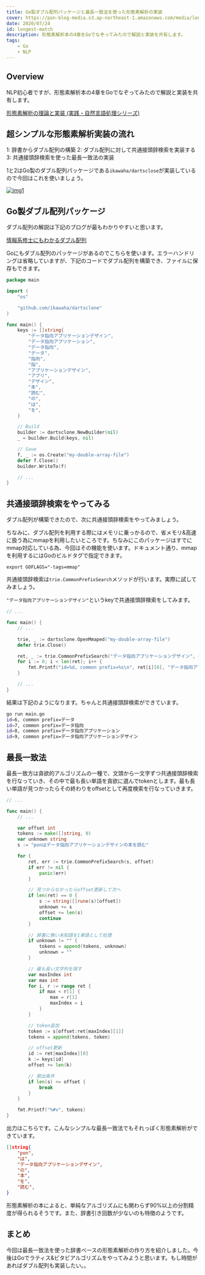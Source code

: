 ```yaml
---
title: Go製ダブル配列パッケージと最長一致法を使った形態素解析の実装
cover: https://pon-blog-media.s3.ap-northeast-1.amazonaws.com/media/longest-match-cover.jpeg
date: 2020/07/24
id: longest-match
description: 形態素解析本の4章をGoでなぞってみたので解説と実装を共有します。
tags:
    - Go
    - NLP
---
```


## Overview

NLP初心者ですが、形態素解析本の4章をGoでなぞってみたので解説と実装を共有します。

[形態素解析の理論と実装 (実践・自然言語処理シリーズ) ](https://www.amazon.co.jp/%E5%BD%A2%E6%85%8B%E7%B4%A0%E8%A7%A3%E6%9E%90%E3%81%AE%E7%90%86%E8%AB%96%E3%81%A8%E5%AE%9F%E8%A3%85-%E5%AE%9F%E8%B7%B5%E3%83%BB%E8%87%AA%E7%84%B6%E8%A8%80%E8%AA%9E%E5%87%A6%E7%90%86%E3%82%B7%E3%83%AA%E3%83%BC%E3%82%BA-%E5%B7%A5%E8%97%A4-%E6%8B%93/dp/4764905779/ref=asc_df_4764905779/?tag=jpgo-22&linkCode=df0&hvadid=295686767484&hvpos=&hvnetw=g&hvrand=12780823995254650343&hvpone=&hvptwo=&hvqmt=&hvdev=c&hvdvcmdl=&hvlocint=&hvlocphy=1009303&hvtargid=pla-530658389412&psc=1&language=ja_JP&th=1&psc=1)

## 超シンプルな形態素解析実装の流れ

1: 辞書からダブル配列の構築
2: ダブル配列に対して共通接頭辞検索を実装する
3: 共通接頭辞検索を使った最長一致法の実装

1と2はGo製のダブル配列パッケージである```ikawaha/dartsclose```が実装しているので今回はこれを使いましょう。

[![img1](https://github-link-card.s3.ap-northeast-1.amazonaws.com/ikawaha/dartsclone.png)](https://github.com/ikawaha/dartsclone)

## Go製ダブル配列パッケージ

ダブル配列の解説は下記のブログが最もわかりやすいと思います。

[情報系修士にもわかるダブル配列](https://takeda25.hatenablog.jp/entry/20120219/1329634865)

Goにもダブル配列のパッケージがあるのでこちらを使います。エラーハンドリングは省略していますが、下記のコードでダブル配列を構築でき、ファイルに保存もできます。

```go
package main

import (
	"os"

	"github.com/ikawaha/dartsclone"
)

func main() {
	keys := []string{
		"データ指向アプリケーションデザイン",
		"データ指向アプリケーション",
		"データ指向",
		"データ",
		"指向",
		"指",
		"アプリケーションデザイン",
		"アプリ",
		"デザイン",
		"本",
		"読む",
		"の",
		"は",
		"を",
	}

	// Build
	builder := dartsclone.NewBuilder(nil)
	_ = builder.Build(keys, nil)

	// Save
	f, _ := os.Create("my-double-array-file")
	defer f.Close()
	builder.WriteTo(f)

	// ...
}
```

## 共通接頭辞検索をやってみる

ダブル配列が構築できたので、次に共通接頭辞検索をやってみましょう。

ちなみに、ダブル配列を利用する際にはメモリに乗っかるので、省メモリ&高速に扱う為にmmapを利用したいところです。ちなみにこのパッケージはすでにmmap対応している為、今回はその機能を使います。ドキュメント通り、mmapを利用するにはGoのビルドタグで指定できます。

```env
export GOFLAGS="-tags=mmap"
```

共通接頭辞検索は```trie.CommonPrefixSearch```メソッドが行います。実際に試してみましょう。

```"データ指向アプリケーションデザイン"```というkeyで共通接頭辞検索をしてみます。

```go
// ...

func main() {
	// ...

	trie, _ := dartsclone.OpenMmaped("my-double-array-file")
	defer trie.Close()

	ret, _ := trie.CommonPrefixSearch("データ指向アプリケーションデザイン", 0)
	for i := 0; i < len(ret); i++ {
		fmt.Printf("id=%d, common prefix=%s\n", ret[i][0], "データ指向アプリケーションデザイン"[0:ret[i][1]])
	}

	// ...
}
```

結果は下記のようになります。ちゃんと共通接頭辞検索ができています。

```bash
go run main.go
id=6, common prefix=データ
id=7, common prefix=データ指向
id=8, common prefix=データ指向アプリケーション
id=9, common prefix=データ指向アプリケーションデザイン
```

## 最長一致法

最長一致方は貪欲的アルゴリズムの一種で、文頭から一文字ずつ共通接頭辞検索を行なっていき、その中で最も長い単語を貪欲に選んでtokenとします。最も長い単語が見つかったらその終わりをoffsetとして再度検索を行なっていきます。

```go
// ...

func main() {
	// ...

	var offset int
	tokens := make([]string, 0)
	var unknown string
	s := "ponはデータ指向アプリケーションデザインの本を読む"

	for {
		ret, err := trie.CommonPrefixSearch(s, offset)
		if err != nil {
			panic(err)
		}

		// 見つからなかったらoffset更新して次へ
		if len(ret) == 0 {
			s := string([]rune(s)[offset])
			unknown += s
			offset += len(s)
			continue
		}

		// 辞書に無い未知語を1単語として処理
		if unknown != "" {
			tokens = append(tokens, unknown)
			unknown = ""
		}

		// 最も長い文字列を探す
		var maxIndex int
		var max int
		for i, r := range ret {
			if max < r[1] {
				max = r[1]
				maxIndex = i
			}
		}

		// token追加
		token := s[offset:ret[maxIndex][1]]
		tokens = append(tokens, token)

		// offset更新
		id := ret[maxIndex][0]
		k := keys[id]
		offset += len(k)

		// 脱出条件
		if len(s) <= offset {
			break
		}
	}

	fmt.Printf("%#v", tokens)
}
```

出力はこちらです。こんなシンプルな最長一致法でもそれっぽく形態素解析ができています。

```json
[]string{
	"pon",
	"は",
	"データ指向アプリケーションデザイン",
	"の",
	"本",
	"を",
	"読む",
}
```

形態素解析の本によると、単純なアルゴリズムにも関わらず90%以上の分割精度が得られるそうです。また、辞書引き回数が少ないのも特徴のようです。

## まとめ

今回は最長一致法を使った辞書ベースの形態素解析の作り方を紹介しました。今後はGoでラティス&ビタビアルゴリズムをやってみようと思います。もし時間があればダブル配列も実装したい。。
